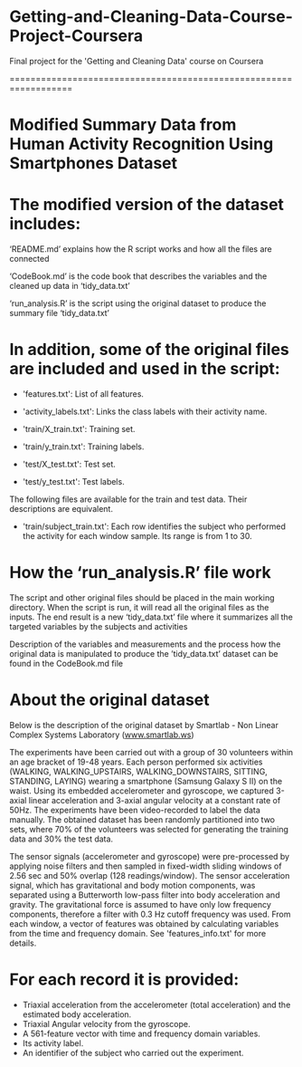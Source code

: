 # Getting-and-Cleaning-Data-Course-Project-Coursera
Final project for the 'Getting and Cleaning Data' course on Coursera

==================================================================

Modified Summary Data from Human Activity Recognition Using Smartphones Dataset
==================================================================

The modified version of the dataset includes:
======================================

‘README.md’ explains how the R script works and how all the files are connected

‘CodeBook.md’ is the code book that describes the variables and the cleaned up data in ‘tidy_data.txt’

‘run_analysis.R’ is the script using the original dataset to produce the summary file ‘tidy_data.txt’

In addition, some of the original files are included and used in the script:
======================================

- 'features.txt': List of all features.

- 'activity_labels.txt': Links the class labels with their activity name.

- 'train/X_train.txt': Training set.

- 'train/y_train.txt': Training labels.

- 'test/X_test.txt': Test set.

- 'test/y_test.txt': Test labels.

The following files are available for the train and test data. Their descriptions are equivalent. 

- 'train/subject_train.txt': Each row identifies the subject who performed the activity for each window sample. Its range is from 1 to 30. 


How the ‘run_analysis.R’ file work
======================================

The script and other original files should be placed in the main working directory. When the script is run, it will read all the original files as the inputs.
The end result is a new ‘tidy_data.txt’ file where it summarizes all the targeted variables by the subjects and activities

Description of the variables and measurements and the process how the original data is manipulated to produce the ’tidy_data.txt’ dataset can be found in the CodeBook.md file

About the original dataset
======================================

Below is the description of the original dataset by Smartlab - Non Linear Complex Systems Laboratory (www.smartlab.ws)

The experiments have been carried out with a group of 30 volunteers within an age bracket of 19-48 years. Each person performed six activities (WALKING, WALKING_UPSTAIRS, WALKING_DOWNSTAIRS, SITTING, STANDING, LAYING) wearing a smartphone (Samsung Galaxy S II) on the waist. Using its embedded accelerometer and gyroscope, we captured 3-axial linear acceleration and 3-axial angular velocity at a constant rate of 50Hz. The experiments have been video-recorded to label the data manually. The obtained dataset has been randomly partitioned into two sets, where 70% of the volunteers was selected for generating the training data and 30% the test data. 

The sensor signals (accelerometer and gyroscope) were pre-processed by applying noise filters and then sampled in fixed-width sliding windows of 2.56 sec and 50% overlap (128 readings/window). The sensor acceleration signal, which has gravitational and body motion components, was separated using a Butterworth low-pass filter into body acceleration and gravity. The gravitational force is assumed to have only low frequency components, therefore a filter with 0.3 Hz cutoff frequency was used. From each window, a vector of features was obtained by calculating variables from the time and frequency domain. See 'features_info.txt' for more details. 

For each record it is provided:
======================================

- Triaxial acceleration from the accelerometer (total acceleration) and the estimated body acceleration.
- Triaxial Angular velocity from the gyroscope. 
- A 561-feature vector with time and frequency domain variables. 
- Its activity label. 
- An identifier of the subject who carried out the experiment.
